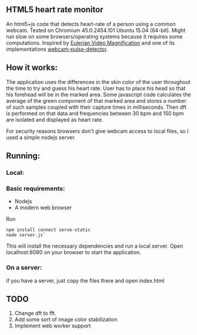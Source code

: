 ## HTML5 heart rate monitor

An html5+js code that detects heart-rate of a person using a common webcam. 
Tested on Chromium 45.0.2454.101 Ubuntu 15.04 (64-bit).
Might run slow on some browsers/operating systems because it requires some computations. 
Inspired by [Eulerian Video Magnification](http://people.csail.mit.edu/mrub/vidmag/) and one of its implementations [webcam-pulse-detector](https://github.com/thearn/webcam-pulse-detector).

## How it works:

The application uses the differences in the skin color of the user throughout the time to try and guess his heart rate.
User has to place his head so that his forehead will be in the marked area. Some javascript code calculates the average of the green component of that marked area and stores a number of such samples coupled with their capture times in milliseconds. Then dft is performed on that data and frequencies between 30 bpm and 150 bpm are isolated and displayed as heart rate.

For security reasons browsers don't give webcam access to local files, so I used a simple nodejs server.

## Running:

### Local:
### Basic requirements:
- Nodejs 
- A modern web browser

Run 
```
npm install connect serve-static
node server.js`
```

This will install the necessary dependencies and run a local server.
Open localhost:8080 on your browser to start the application.


### On a server:
if you have a server, just copy the files there and open index.html

## TODO

1. Change dft to fft.
2. Add some sort of image color stabilization 
3. Implement web worker support
